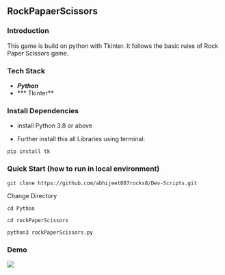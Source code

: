 RockPapaerScissors
-----

### Introduction 
This game is build on python with Tkinter. It follows the basic rules of Rock Paper Scissors game. 

### Tech Stack 

* ***Python*** 
*  *** Tkinter** 

### Install Dependencies 

- install Python 3.8 or above 

- Further install this all Libraries using terminal: 

```
pip install tk
```

### Quick Start (how to run in local environment)
```
git clone https://github.com/abhijeet007rocks8/Dev-Scripts.git
```
Change Directory 
```
cd Python
```
```
cd rockPaperScissors
```
```
python3 rockPaperScissors.py
```

### Demo 
![](https://github.com/IMADILKHAN/Dev-Scripts/blob/main/Python/rockPaperScissors/demo.gif)



